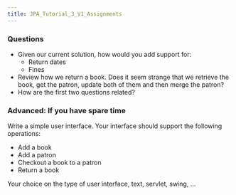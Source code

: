 ```yaml
---
title: JPA_Tutorial_3_V1_Assignments
---
```

### Questions
* Given our current solution, how would you add support for:
  * Return dates
  * Fines
* Review how we return a book. Does it seem strange that we retrieve the book, get the patron, update both of them and then merge the patron? 
* How are the first two questions related?

### Advanced: If you have spare time
Write a simple user interface. Your interface should support the following operations:
* Add a book
* Add a patron
* Checkout a book to a patron
* Return a book

Your choice on the type of user interface, text, servlet, swing, ...

